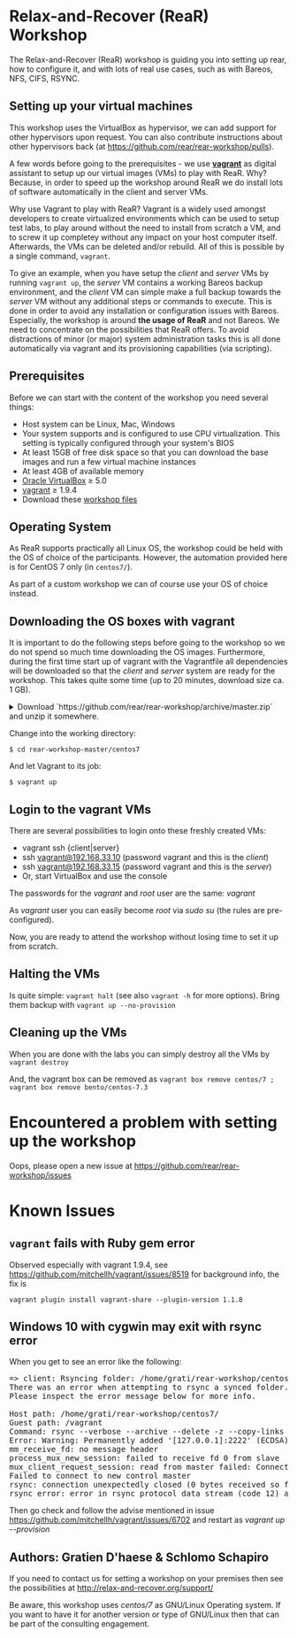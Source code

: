 # Relax-and-Recover (ReaR) Workshop

The Relax-and-Recover (ReaR) workshop is guiding you into setting up rear, how to configure it, and with lots of real use cases, such as with Bareos, NFS, CIFS, RSYNC.

## Setting up your virtual machines

This workshop uses the VirtualBox as hypervisor, we can add support for other hypervisors upon request. You can also contribute instructions about other hypervisors back (at https://github.com/rear/rear-workshop/pulls).

A few words before going to the prerequisites - we use **[vagrant](https://vagrantup.com)** as digital assistant to setup up our virtual images (VMs) to play with ReaR. Why? Because, in order to speed up the workshop around ReaR we do install lots of software automatically in the client and server VMs.

Why use Vagrant to play with ReaR? Vagrant is a widely used amongst developers to create virtualized environments which can be used to setup test labs, to play around without the need to install from scratch a VM, and to screw it up completey without any impact on your host computer itself. Afterwards, the VMs can be deleted and/or rebuild. All of this is possible by a single command, `vagrant`.

To give an example, when you have setup the _client_ and _server_ VMs by running `vagrant up`, the _server_ VM contains a working Bareos backup environment, and the _client_ VM can simple make a full backup towards the _server_ VM without any additional steps or commands to execute. This is done in order to avoid any installation or configuration issues with Bareos. Especially, the workshop is around **the usage of ReaR** and not Bareos. We need to concentrate on the possibilities that ReaR offers. To avoid distractions of minor (or major) system administration tasks this is all done automatically via vagrant and its provisioning capabilities (via scripting).

## Prerequisites

Before we can start with the content of the workshop you need several things:

 - Host system can be Linux, Mac, Windows
 - Your system supports and is configured to use CPU virtualization. This setting is typically configured through your system's BIOS
 - At least 15GB of free disk space so that you can download the base images and run a few virtual machine instances
 - At least 4GB of available memory
 - [Oracle VirtualBox](https://www.virtualbox.org/) ≥ 5.0
 - [vagrant](https://www.vagrantup.com/downloads.html) ≥ 1.9.4
 - Download these [workshop files](https://github.com/rear/rear-workshop/archive/master.zip)

## Operating System

As ReaR supports practically all Linux OS, the workshop could be held with the OS of choice of the participants. However, the automation provided here is for CentOS 7 only (in `centos7/`).

As part of a custom workshop we can of course use your OS of choice instead.

## Downloading the OS boxes with vagrant

It is important to do the following steps before going to the workshop so we do not spend so much time downloading the OS images. Furthermore, during the first time start up of vagrant with the Vagrantfile all dependencies will be downloaded so that the _client_ and _server_ system are ready for the workshop. This takes quite some time (up to 20 minutes, download size ca. 1 GB).

<details>
<summary>Download `https://github.com/rear/rear-workshop/archive/master.zip` and unzip it somewhere.</summary>

```
$ wget https://github.com/rear/rear-workshop/archive/master.zip
--2017-05-09 16:12:13--  https://github.com/rear/rear-workshop/archive/master.zip
Resolving github.com (github.com)... 192.30.253.112, 192.30.253.113
Connecting to github.com (github.com)|192.30.253.112|:443... connected.
HTTP request sent, awaiting response... 302 Found
Location: https://codeload.github.com/rear/rear-workshop/zip/master [following]
--2017-05-09 16:12:15--  https://codeload.github.com/rear/rear-workshop/zip/master
Resolving codeload.github.com (codeload.github.com)... 192.30.253.120, 192.30.253.121
Connecting to codeload.github.com (codeload.github.com)|192.30.253.120|:443... connected.
HTTP request sent, awaiting response... 200 OK
Length: 45070 (44K) [application/zip]
Saving to: ‘master.zip’

master.zip                                 100%[======================================================================================>]  44,01K   190KB/s    in 0,2s    

2017-05-09 16:12:16 (190 KB/s) - ‘master.zip’ saved [45070/45070]

$ unzip master.zip
Archive:  master.zip
0aa2e086f03bb85976df7fcc96db2d810a9a58e4
   creating: rear-workshop-master/
 extracting: rear-workshop-master/.gitignore  
  inflating: rear-workshop-master/LICENSE  
  inflating: rear-workshop-master/README.md  
   creating: rear-workshop-master/centos7/
  inflating: rear-workshop-master/centos7/Vagrantfile  
  inflating: rear-workshop-master/centos7/Vagrantfile.libvirt.recover  
  inflating: rear-workshop-master/centos7/provision-centos7-client.sh  
  inflating: rear-workshop-master/centos7/provision-centos7-server.sh  
  inflating: rear-workshop-master/centos7/provision-centos7.sh  
   creating: rear-workshop-master/insecure_keys/
  inflating: rear-workshop-master/insecure_keys/vagrant.private  
  inflating: rear-workshop-master/insecure_keys/vagrant.public  
   creating: rear-workshop-master/src/
   creating: rear-workshop-master/src/bareos-client-conf/
 extracting: rear-workshop-master/src/bareos-client-conf/Makefile  
  inflating: rear-workshop-master/src/bareos-client-conf/bareos-client-conf.spec  
  inflating: rear-workshop-master/src/bareos-client-conf/bareos-fd.conf  
  inflating: rear-workshop-master/src/bareos-client-conf/bconsole.conf.install  
   creating: rear-workshop-master/src/bareos-server-conf/
 extracting: rear-workshop-master/src/bareos-server-conf/Makefile  
  inflating: rear-workshop-master/src/bareos-server-conf/bareos-dir.conf  
   creating: rear-workshop-master/src/bareos-server-conf/bareos-dir.d/
  inflating: rear-workshop-master/src/bareos-server-conf/bareos-dir.d/client.conf  
  inflating: rear-workshop-master/src/bareos-server-conf/bareos-fd.conf  
  inflating: rear-workshop-master/src/bareos-server-conf/bareos-sd.conf  
  inflating: rear-workshop-master/src/bareos-server-conf/bareos-server-conf.spec  
  inflating: rear-workshop-master/src/bareos-server-conf/bconsole.conf.install  
  inflating: rear-workshop-master/src/common.Makefile  
   creating: rear-workshop-master/src/rear-workshop/
  inflating: rear-workshop-master/src/rear-workshop/.cifs  
 extracting: rear-workshop-master/src/rear-workshop/Makefile  
  inflating: rear-workshop-master/src/rear-workshop/README  
  inflating: rear-workshop-master/src/rear-workshop/local-with-bareos.conf  
  inflating: rear-workshop-master/src/rear-workshop/local-with-cifs.conf  
  inflating: rear-workshop-master/src/rear-workshop/local-with-dir-excludes.conf  
  inflating: rear-workshop-master/src/rear-workshop/local-with-nfs.conf  
  inflating: rear-workshop-master/src/rear-workshop/local-with-rsync.conf  
  inflating: rear-workshop-master/src/rear-workshop/local-with-sshfs.conf  
  inflating: rear-workshop-master/src/rear-workshop/rear-workshop.spec  
```
</details>

<p/>
Change into the working directory:

```
$ cd rear-workshop-master/centos7
```

And let Vagrant to its job:

```
$ vagrant up
```

## Login to the vagrant VMs

There are several possibilities to login onto these freshly created VMs:

 - vagrant ssh {client|server}
 - ssh vagrant@192.168.33.10  (password vagrant and this is the _client_)
 - ssh vagrant@192.168.33.15  (password vagrant and this is the _server_)
 - Or, start VirtualBox and use the console

The passwords for the _vagrant_ and _root_ user are the same: *vagrant*

As _vagrant_ user you can easily become _root_ via *sudo su* (the rules are pre-configured).

Now, you are ready to attend the workshop without losing time to set it up from scratch.

## Halting the VMs

Is quite simple: `vagrant halt` (see also `vagrant -h` for more options). Bring them backup with `vagrant up --no-provision`

## Cleaning up the VMs

When you are done with the labs you can simply destroy all the VMs by `vagrant destroy`

And, the vagrant box can be removed as `vagrant box remove centos/7 ; vagrant box remove bento/centos-7.3`

# Encountered a problem with setting up the workshop

Oops, please open a new issue at https://github.com/rear/rear-workshop/issues

# Known Issues

## `vagrant` fails with Ruby gem error

Observed especially with vagrant 1.9.4, see https://github.com/mitchellh/vagrant/issues/8519 for background info, the fix is

```
vagrant plugin install vagrant-share --plugin-version 1.1.8
```

## Windows 10 with cygwin may exit with rsync error

When you get to see an error like the following:

<pre>
=> client: Rsyncing folder: /home/grati/rear-workshop/centos7/ => /vagrant
There was an error when attempting to rsync a synced folder.
Please inspect the error message below for more info.

Host path: /home/grati/rear-workshop/centos7/
Guest path: /vagrant
Command: rsync --verbose --archive --delete -z --copy-links --chmod=ugo=rwX --no-perms --no-owner --no-group --rsync-path sudo rsync -e ssh -p 2222 -o ControlMaster=auto -o ControlPath=C:/cygwin64/tmp/ssh.977 -o ControlPersist=10m -o StrictHostKeyChecking=no -o IdentitiesOnly=true -o UserKnownHostsFile=/dev/null -i 'C:/cygwin64/home/grati/rear-workshop/insecure_keys/vagrant.private' --exclude .vagrant/ /home/grati/rear-workshop/centos7/ vagrant@127.0.0.1:/vagrant
Error: Warning: Permanently added '[127.0.0.1]:2222' (ECDSA) to the list of known hosts.
mm_receive_fd: no message header
process_mux_new_session: failed to receive fd 0 from slave
mux_client_request_session: read from master failed: Connection reset by peer
Failed to connect to new control master
rsync: connection unexpectedly closed (0 bytes received so far) [sender]
rsync error: error in rsync protocol data stream (code 12) at io.c(226) [sender=3.1.2]
</pre>

Then go check and follow the advise mentioned in issue https://github.com/mitchellh/vagrant/issues/6702 and restart as *vagrant up --provision*


## Authors: Gratien D'haese & Schlomo Schapiro

If you need to contact us for setting a workshop on your premises then see the possibilities at http://relax-and-recover.org/support/

Be aware, this workshop uses *centos/7* as GNU/Linux Operating system. If you want to have it for another version or type of GNU/Linux then that can be part of the consulting engagement.